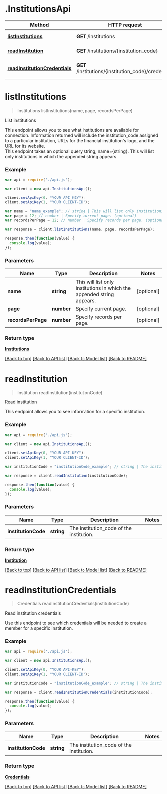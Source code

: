 # .InstitutionsApi

Method | HTTP request | Description
------------- | ------------- | -------------
[**listInstitutions**](InstitutionsApi.md#listInstitutions) | **GET** /institutions | List institutions
[**readInstitution**](InstitutionsApi.md#readInstitution) | **GET** /institutions/{institution_code} | Read institution
[**readInstitutionCredentials**](InstitutionsApi.md#readInstitutionCredentials) | **GET** /institutions/{institution_code}/credentials | Read institution credentials


# **listInstitutions**
> Institutions listInstitutions(name, page, recordsPerPage)

List institutions

This endpoint allows you to see what institutions are available for connection. Information returned will include the institution_code assigned to a particular institution, URLs for the financial institution's logo, and the URL for its website.<br> This endpoint takes an optional query string, name={string}. This will list only institutions in which the appended string appears. 

### Example
```javascript
var api = require('./api.js');

var client = new api.InstitutionsApi();

client.setApiKey(0, "YOUR API-KEY");
client.setApiKey(1, "YOUR CLIENT-ID");

var name = "name_example"; // string | This will list only institutions in which the appended string appears. (optional)
var page = 12; // number | Specify current page. (optional)
var recordsPerPage = 12; // number | Specify records per page. (optional)

var response = client.listInstitutions(name, page, recordsPerPage);

response.then(function(value) {
  console.log(value);
});
```

### Parameters

Name | Type | Description  | Notes
------------- | ------------- | ------------- | -------------
 **name** | **string**| This will list only institutions in which the appended string appears. | [optional] 
 **page** | **number**| Specify current page. | [optional] 
 **recordsPerPage** | **number**| Specify records per page. | [optional] 

### Return type

[**Institutions**](Institutions.md)

[[Back to top]](#) [[Back to API list]](../README.md#documentation-for-api-endpoints) [[Back to Model list]](../README.md#documentation-for-models) [[Back to README]](../README.md)

# **readInstitution**
> Institution readInstitution(institutionCode)

Read institution

This endpoint allows you to see information for a specific institution.

### Example
```javascript
var api = require('./api.js');

var client = new api.InstitutionsApi();

client.setApiKey(0, "YOUR API-KEY");
client.setApiKey(1, "YOUR CLIENT-ID");

var institutionCode = "institutionCode_example"; // string | The institution_code of the institution.

var response = client.readInstitution(institutionCode);

response.then(function(value) {
  console.log(value);
});
```

### Parameters

Name | Type | Description  | Notes
------------- | ------------- | ------------- | -------------
 **institutionCode** | **string**| The institution_code of the institution. | 

### Return type

[**Institution**](Institution.md)

[[Back to top]](#) [[Back to API list]](../README.md#documentation-for-api-endpoints) [[Back to Model list]](../README.md#documentation-for-models) [[Back to README]](../README.md)

# **readInstitutionCredentials**
> Credentials readInstitutionCredentials(institutionCode)

Read institution credentials

Use this endpoint to see which credentials will be needed to create a member for a specific institution.

### Example
```javascript
var api = require('./api.js');

var client = new api.InstitutionsApi();

client.setApiKey(0, "YOUR API-KEY");
client.setApiKey(1, "YOUR CLIENT-ID");

var institutionCode = "institutionCode_example"; // string | The institution_code of the institution.

var response = client.readInstitutionCredentials(institutionCode);

response.then(function(value) {
  console.log(value);
});
```

### Parameters

Name | Type | Description  | Notes
------------- | ------------- | ------------- | -------------
 **institutionCode** | **string**| The institution_code of the institution. | 

### Return type

[**Credentials**](Credentials.md)

[[Back to top]](#) [[Back to API list]](../README.md#documentation-for-api-endpoints) [[Back to Model list]](../README.md#documentation-for-models) [[Back to README]](../README.md)

